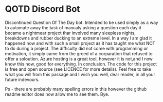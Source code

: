 # QOTD Discord Bot
 
 Discontinued Question Of The Day bot.
Intended to be used simply as a way to automate away the task of manualy asking a question each day it became a nightmear project thar involved many sleepless nights, breakdowns and rubber ducking to an extreme level. In a way I am glad it happened now and with such a small project as it has taught me what NOT to do during a project. The difficulty did not come with programming or motivation, it simply came from the greed of a corparation that refused to offer a soloution. Azure hosting is a great tool, however it is not,and I now know this now, good for everything. In conclusion. The code for this project is free and open source (see LICENCE for more details). Feel free to take what you will from this passage and I wish you well, dear reader, in all your future indevours.

Ps - there are probably many spelling errors in this however the github readme editor does now allow me to see them. Bye.
